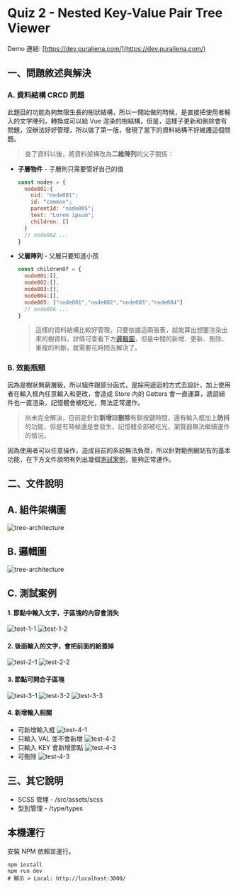 # Quiz 2 - Nested Key-Value Pair Tree Viewer

Demo 連結: [https://dev.puraliena.com/](https://dev.puraliena.com/)


## 一、問題敘述與解決

### A. 資料結構 CRCD 問題

此題目的功能為夠無限生長的樹狀結構，所以一開始做的時候，是直接把使用者輸入的文字陣列，轉換成可以給 Vue 渲染的樹結構，但是，這樣子更新和刪除會有問題，沒辦法好好管理，所以做了第一版，發現了當下的資料結構不好維護這個問題。<p>
> 查了資料以後，將資料架構改為**二維陣列**的父子關係：

- **子層物件** - 子層則只需要管好自己的值
  ``` javascript 
  const nodes = {
    node001:{
      nid: "node001";
      id: "common";
      parentId: "node005";
      text: "Lorem ipsum";
      children: []
    }
    // node002 ...
  }
  ```

- **父層陣列** - 父層只要知道小孩
  ``` javascript 
  const childrenOf = {
    node001:[],
    node002:[],
    node003:[],
    node004:[],
    node005: ["node001","node002","node003","node004"]
    // node006 ... 
  }
  ```

  > 這樣的資料結構比較好管理，只要依據這兩張表，就能算出想要渲染出來的樹資料，詳情可查看下方[邏輯圖](https://github.com/a131381568/frontend-cool-quiz/tree/main/quiz-two#b-%E9%82%8F%E8%BC%AF%E5%9C%96)，但是中間的新增、更新、刪除、重複的判斷，就需要花時間去解決了。


### B. 效能瓶頸

因為是樹狀無窮層級，所以組件跟部分函式，是採用遞迴的方式去設計，加上使用者在輸入框內任意輸入和更改，會造成 Store 內的 Getters 會一直運算，遞迴組件也一直渲染，記憶體會被吃光，無法正常運作。

> 尚未完全解決，目前是針對**新增**跟**刪除**有鎖按鍵時間，還有輸入框加上**防抖**的功能，但是有時候還是會發生，記憶體全部被吃光，瀏覽器無法繼續運作的情況。

因為使用者可以任意操作，造成目前的系統無法負荷，所以針對範例網站有的基本功能，在下方文件說明有列出幾個[測試案例](https://github.com/a131381568/frontend-cool-quiz/tree/main/quiz-two#c-%E6%B8%AC%E8%A9%A6%E6%A1%88%E4%BE%8B)，能夠正常運作。



## 二、文件說明

## A. 組件架構圖
![tree-architecture](https://raw.githubusercontent.com/a131381568/frontend-cool-quiz/main/quiz-two/doc/tree-architecture.jpg)

## B. 邏輯圖
![tree-architecture](https://raw.githubusercontent.com/a131381568/frontend-cool-quiz/main/quiz-two/doc/tree-logic.jpg)



## C. 測試案例

#### 1. 節點中輸入文字，子區塊的內容會消失
![test-1-1](https://raw.githubusercontent.com/a131381568/frontend-cool-quiz/main/quiz-two/doc/test-1-1.jpg)
![test-1-2](https://raw.githubusercontent.com/a131381568/frontend-cool-quiz/main/quiz-two/doc/test-1-2.jpg)

#### 2. 後面輸入的文字，會把前面的給蓋掉
![test-2-1](https://raw.githubusercontent.com/a131381568/frontend-cool-quiz/main/quiz-two/doc/test-2-1.jpg)
![test-2-2](https://raw.githubusercontent.com/a131381568/frontend-cool-quiz/main/quiz-two/doc/test-2-2.jpg)

#### 3. 節點可開合子區塊
![test-3-1](https://raw.githubusercontent.com/a131381568/frontend-cool-quiz/main/quiz-two/doc/test-3-1.jpg)
![test-3-2](https://raw.githubusercontent.com/a131381568/frontend-cool-quiz/main/quiz-two/doc/test-3-2.jpg)
![test-3-3](https://raw.githubusercontent.com/a131381568/frontend-cool-quiz/main/quiz-two/doc/test-3-3.jpg)

#### 4. 新增輸入相關
- 可新增輸入框
![test-4-1](https://raw.githubusercontent.com/a131381568/frontend-cool-quiz/main/quiz-two/doc/test-4-1.jpg)
- 只輸入 VAL 並不會新增
![test-4-2](https://raw.githubusercontent.com/a131381568/frontend-cool-quiz/main/quiz-two/doc/test-4-2.jpg)
- 只輸入 KEY 會新增節點
![test-4-3](https://raw.githubusercontent.com/a131381568/frontend-cool-quiz/main/quiz-two/doc/test-4-3.jpg)
- 可刪除
![test-4-3](https://raw.githubusercontent.com/a131381568/frontend-cool-quiz/main/quiz-two/doc/test-4-4.jpg)

## 三、其它說明

- SCSS 管理 - /src/assets/scss
- 型別管理 - /type/types


## 本機運行
安裝 NPM 依賴並運行。
```shell
npm install
npm run dev
# 顯示 > Local: http://localhost:3000/
```
